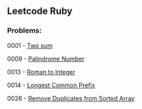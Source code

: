 ## Leetcode Ruby

### Problems:

0001 - [Two sum](https://leetcode.com/problems/two-sum/)

0009 - [Palindrome Number](https://leetcode.com/problems/palindrome-number/)

0013 - [Roman to Integer](https://leetcode.com/problems/roman-to-integer/)

0014 - [Longest Common Prefix](https://leetcode.com/problems/longest-common-prefix/)

0026 - [Remove Duplicates from Sorted Array](https://leetcode.com/problems/remove-duplicates-from-sorted-array/)
